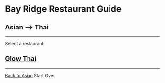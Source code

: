 # Bay Ridge Restaurant Guide
## Asian --> Thai
---
Select a restaurant:
## [Glow Thai](http://glowthai.com/)
---
[Back to Asian](asian.md)
Start Over